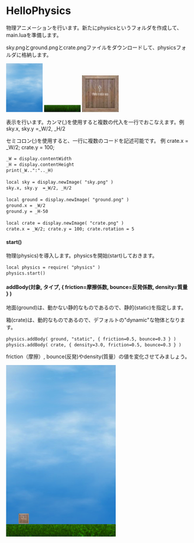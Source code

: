 # HelloPhysics
物理アニメーションを行います。新たにphysicsというフォルダを作成して、main.luaを準備します。

sky.pngとground.pngとcrate.pngファイルをダウンロードして、physicsフォルダに格納します。

<img src="img/sky.png" width="100"/>
<img src="img/ground.png"  width="100"/>
<img src="img/crate.png"  width="100" />

表示を行います。カンマ(,)を使用すると複数の代入を一行でおこなえます。例 sky.x, sky.y  =_W/2, _H/2

セミコロン(;)を使用すると、一行に複数のコードを記述可能です。 例 crate.x = _W/2; crate.y = 100;

```
_W = display.contentWidth
_H = display.contentHeight
print(_W..":".._H)

local sky = display.newImage( "sky.png" )
sky.x, sky.y  =_W/2, _H/2

local ground = display.newImage( "ground.png" )
ground.x = _W/2
ground.y = _H-50

local crate = display.newImage( "crate.png" )
crate.x = _W/2; crate.y = 100; crate.rotation = 5
```

#### start()
物理(physics)を導入します。physicsを開始(start)しておきます。
```
local physics = require( "physics" )
physics.start()

```

#### addBody(対象, タイプ, { friction=摩擦係数, bounce=反発係数, density=質量 } )

地面(ground)は、動かない静的なものであるので、静的(static)を指定します。

箱(crate)は、動的なものであるので、デフォルトの"dynamic"な物体となります。
```
physics.addBody( ground, "static", { friction=0.5, bounce=0.3 } )
physics.addBody( crate, { density=3.0, friction=0.5, bounce=0.3 } )
```

friction（摩擦）, bounce(反発)やdensity(質量）の値を変化させてみましょう。

<img src="img/physics1.png" width="300"/>
